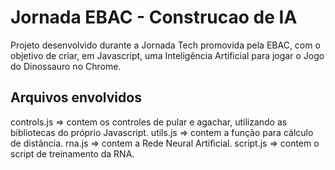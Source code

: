 # Jornada EBAC - Construcao de IA

Projeto desenvolvido durante a Jornada Tech promovida pela EBAC, com o objetivo de criar, em Javascript, uma Inteligência Artificial para jogar o Jogo do Dinossauro no Chrome.

## Arquivos envolvidos
controls.js => contem os controles de pular e agachar, utilizando as bibliotecas do próprio Javascript.
utils.js => contem a função para cálculo de distância.
rna.js => contem a Rede Neural Artificial.
script.js => contem o script de treinamento da RNA.






